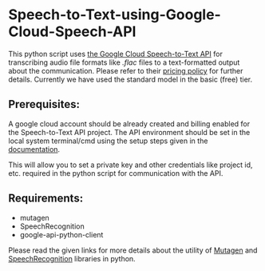 # Speech-to-Text-using-Google-Cloud-Speech-API

This python script uses [the Google Cloud Speech-to-Text API](https://cloud.google.com/speech-to-text) for transcribing audio file formats like *.flac* files to a text-formatted output about the communication. Please refer to their [pricing policy](https://cloud.google.com/speech-to-text/pricing) for further details. Currently we have used the standard model in the basic (free) tier.

## Prerequisites:

A google cloud account should be already created and billing enabled for the Speech-to-Text API project. The API environment should be set in the local system terminal/cmd using the setup steps given in the [documentation](https://cloud.google.com/speech-to-text/docs/quickstart).

This will allow you to set a private key and other credentials like project id, etc. required in the python script for communication with the API.

## Requirements:

- mutagen
- SpeechRecognition
- google-api-python-client

Please read the given links for more details about the utility of [Mutagen](http://mutagen.readthedocs.io/en/latest/) and [SpeechRecognition](https://pypi.org/project/SpeechRecognition/) libraries in python.
